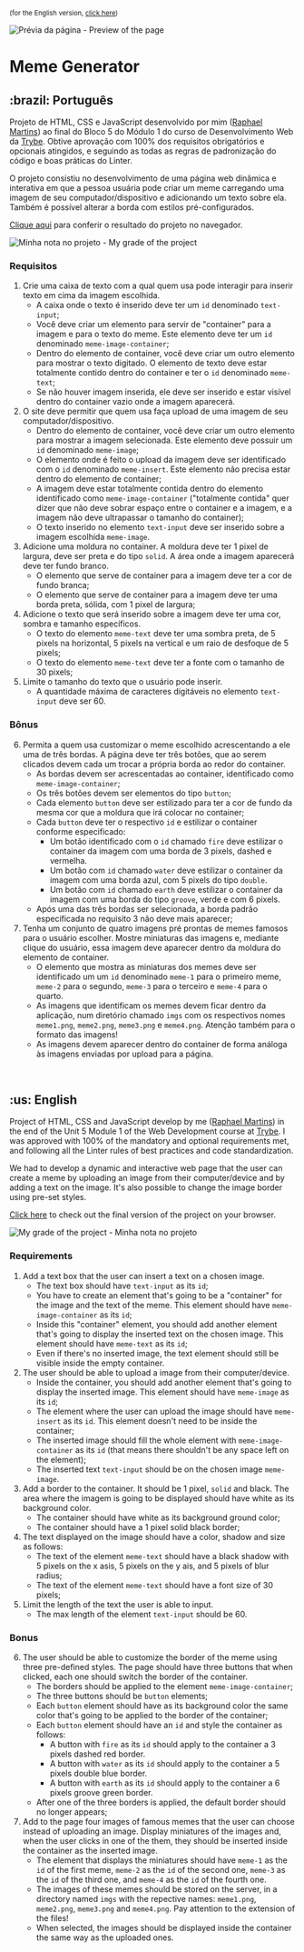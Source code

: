 <small>(for the English version, <a href="#en">click here</a>)</small>

![Prévia da página - Preview of the page](./preview.gif)

# Meme Generator
<h2>:brazil: Português</h2>
<p id="pt">Projeto de HTML, CSS e JavaScript desenvolvido por mim (<a href="https://www.linkedin.com/in/raphaelameidamartins/" target="_blank" rel="external">Raphael Martins</a>) ao final do Bloco 5 do Módulo 1 do curso de Desenvolvimento Web da <a href="https://www.betrybe.com" targe="_blank" rel="nofollow">Trybe</a>. Obtive aprovação com 100% dos requisitos obrigatórios e opcionais atingidos, e seguindo as todas as regras de padronização do código e boas práticas do Linter.</p>
<p>O projeto consistiu no desenvolvimento de uma página web dinâmica e interativa em que a pessoa usuária pode criar um meme carregando uma imagem de seu computador/dispositivo e adicionando um texto sobre ela. Também é possível alterar a borda com estilos pré-configurados.</p>
<p><a href="https://raphaelalmeidamartins.github.io/project-meme-generator/" target="_blank">Clique aqui</a> para conferir o resultado do projeto no navegador.</p>

![Minha nota no projeto - My grade of the project](./nota.png)

### Requisitos
<ol>
  <li>Crie uma caixa de texto com a qual quem usa pode interagir para inserir texto em cima da imagem escolhida.
    <ul>
      <li>A caixa onde o texto é inserido deve ter um <code>id</code> denominado <code>text-input</code>;</li>
      <li>Você deve criar um elemento para servir de "container" para a imagem e para o texto do meme. Este elemento deve ter um <code>id</code> denominado <code>meme-image-container</code>;</li>
      <li>Dentro do elemento de container, você deve criar um outro elemento para mostrar o texto digitado. O elemento de texto deve estar totalmente contido dentro do container e ter o <code>id</code> denominado <code>meme-text</code>;</li>
      <li>Se não houver imagem inserida, ele deve ser inserido e estar visível dentro do container vazio onde a imagem aparecerá.</li>
    </ul>
  </li>
  <li>O site deve permitir que quem usa faça upload de uma imagem de seu computador/dispositivo.
    <ul>
      <li>Dentro do elemento de container, você deve criar um outro elemento para mostrar a imagem selecionada. Este elemento deve possuir um <code>id</code> denominado <code>meme-image</code>;</li>
      <li>O elemento onde é feito o upload da imagem deve ser identificado com o <code>id</code> denominado <code>meme-insert</code>. Este elemento não precisa estar dentro do elemento de container;</li>
      <li>A imagem deve estar totalmente contida dentro do elemento identificado como <code>meme-image-container</code> ("totalmente contida" quer dizer que não deve sobrar espaço entre o container e a imagem, e a imagem não deve ultrapassar o tamanho do container);</li>
      <li>O texto inserido no elemento <code>text-input</code> deve ser inserido sobre a imagem escolhida <code>meme-image</code>.</li>
    </ul>
  </li>
  <li>Adicione uma moldura no container. A moldura deve ter 1 pixel de largura, deve ser preta e do tipo <code>solid</code>. A área onde a imagem aparecerá deve ter fundo branco.
    <ul>
      <li>O elemento que serve de container para a imagem deve ter a cor de fundo branca;</li>
      <li>O elemento que serve de container para a imagem deve ter uma borda preta, sólida, com 1 pixel de largura;</li>
    </ul>
  </li>
  <li>Adicione o texto que será inserido sobre a imagem deve ter uma cor, sombra e tamanho específicos.
    <ul>
      <li>O texto do elemento <code>meme-text</code> deve ter uma sombra preta, de 5 pixels na horizontal, 5 pixels na vertical e um raio de desfoque de 5 pixels;</li>
      <li>O texto do elemento <code>meme-text</code> deve ter a fonte com o tamanho de 30 pixels;</li>
    </ul>
  </li>
  <li>Limite o tamanho do texto que o usuário pode inserir.
  <ul>
    <li>A quantidade máxima de caracteres digitáveis no elemento <code>text-input</code> deve ser 60.</li>
  </ul>
  </li>
</ol>

### Bônus
<ol start="6">
  <li>Permita a quem usa customizar o meme escolhido acrescentando a ele uma de três bordas. A página deve ter três botões, que ao serem clicados devem cada um trocar a própria borda ao redor do container.
    <ul>
      <li>As bordas devem ser acrescentadas ao container, identificado como <code>meme-image-container</code>;</li>
      <li>Os três botões devem ser elementos do tipo <code>button</code>;</li>
      <li>Cada elemento <code>button</code> deve ser estilizado para ter a cor de fundo da mesma cor que a moldura que irá colocar no container;</li>
      <li>Cada <code>button</code> deve ter o respectivo <code>id</code> e estilizar o container conforme especificado:
        <ul>
          <li>Um botão identificado com o <code>id</code> chamado <code>fire</code> deve estilizar o container da imagem com uma borda de 3 pixels, dashed e vermelha.</li>
          <li>Um botão com <code>id</code> chamado <code>water</code> deve estilizar o container da imagem com uma borda azul, com 5 pixels do tipo <code>double</code>.</li>
          <li>Um botão com <code>id</code> chamado <code>earth</code> deve estilizar o container da imagem com uma borda do tipo <code>groove</code>, verde e com 6 pixels.</li>
        </ul>
      </li>
      <li>Após uma das três bordas ser selecionada, a borda padrão especificada no requisito 3 não deve mais aparecer;</li>
    </ul>
  </li>
  <li>Tenha um conjunto de quatro imagens pré prontas de memes famosos para o usuário escolher. Mostre miniaturas das imagens e, mediante clique do usuário, essa imagem deve aparecer dentro da moldura do elemento de container.
    <ul>
      <li>O elemento que mostra as miniaturas dos memes deve ser identificado um um <code>id</code> denominado <code>meme-1</code> para o primeiro meme, <code>meme-2</code> para o segundo, <code>meme-3</code> para o terceiro e <code>meme-4</code> para o quarto.</li>
      <li>As imagens que identificam os memes devem ficar dentro da aplicação, num diretório chamado <code>imgs</code> com os respectivos nomes <code>meme1.png</code>, <code>meme2.png</code>, <code>meme3.png</code> e <code>meme4.png</code>. Atenção também para o formato das imagens!</li>
      <li>As imagens devem aparecer dentro do container de forma análoga às imagens enviadas por upload para a página.</li>
    </ul>
  </li>
</ol>
<br>

<h2 id="en">:us: English</h2>
<p>Project of HTML, CSS and JavaScript develop by me (<a href="https://www.linkedin.com/in/raphaelameidamartins/" target="_blank" rel="external">Raphael Martins</a>) in the end of the Unit 5 Module 1 of the Web Development course at <a href="https://www.betrybe.com" targe="_blank" rel="nofollow">Trybe</a>. I was approved with 100% of the mandatory and optional requirements met, and following all the Linter rules of best practices and code standardization.</p>
<p>We had to develop a dynamic and interactive web page that the user can create a meme by uploading an image from their computer/device and by adding a text on the image. It's also possible to change the image border using pre-set styles.</p>
<p><a href="https://raphaelalmeidamartins.github.io/project-meme-generator/" target="_blank">Click here</a> to check out the final version of the project on your browser.</p>

![My grade of the project - Minha nota no projeto](./nota.png)

### Requirements
<ol>
  <li>Add a text box that the user can insert a text on a chosen image.
    <ul>
      <li>The text box should have <code>text-input</code> as its <code>id</code>;</li>
      <li>You have to create an element that's going to be a "container" for the image and the text of the meme. This element should have <code>meme-image-container</code> as its <code>id</code>;</li>
      <li>Inside this "container" element, you should add another element that's going to display the inserted text on the chosen image. This element should have <code>meme-text</code> as its <code>id</code>;</li>
      <li>Even if there's no inserted image, the text element should still be visible inside the empty container.</li>
    </ul>
  </li>
  <li>The user should be able to upload a image from their computer/device.
    <ul>
      <li>Inside the container, you should add another element that's going to display the inserted image. This element should have <code>meme-image</code> as its <code>id</code>;</li>
      <li>The element where the user can upload the image should have <code>meme-insert</code> as its <code>id</code>. This element doesn't need to be inside the container;</li>
      <li>The inserted image should fill the whole element with <code>meme-image-container</code> as its <code>id</code> (that means there shouldn't be any space left on the element);</li>
      <li>The inserted text <code>text-input</code> should be on the chosen image <code>meme-image</code>.</li>
    </ul>
  </li>
  <li>Add a border to the container. It should be 1 pixel, <code>solid</code> and black. The area where the imagem is going to be displayed should have white as its background color.
    <ul>
      <li>The container should have white as its background ground color;</li>
      <li>The container should have a 1 pixel solid black border;</li>
    </ul>
  </li>
  <li>The text displayed on the image should have a color, shadow and size as follows:
    <ul>
      <li>The text of the element <code>meme-text</code> should have a black shadow with 5 pixels on the x asis, 5 pixels on the y ais, and 5 pixels of blur radius;</li>
      <li>The text of the element <code>meme-text</code> should have a font size of 30 pixels;</li>
    </ul>
  </li>
  <li>Limit the length of the text the user is able to input.
  <ul>
    <li>The max length of the element <code>text-input</code> should be 60.</li>
  </ul>
  </li>
</ol>

### Bonus
<ol start="6">
  <li>The user should be able to customize the border of the meme using three pre-defined styles. The page should have three buttons that when clicked, each one should switch the border of the container.
    <ul>
      <li>The borders should be applied to the element <code>meme-image-container</code>;</li>
      <li>The three buttons should be <code>button</code> elements;</li>
      <li>Each <code>button</code> element should have as its background color the same color that's going to be applied to the border of the container;</li>
      <li>Each <code>button</code> element should have an <code>id</code> and style the container as follows:
        <ul>
          <li>A button with <code>fire</code> as its <code>id</code> should apply to the container a 3 pixels dashed red border.</li>
          <li>A button with <code>water</code> as its <code>id</code> should apply to the container a 5 pixels double blue border.</li>
          <li>A button with <code>earth</code> as its <code>id</code> should apply to the container a 6 pixels groove green border.</li>
        </ul>
      </li>
      <li>After one of the three borders is applied, the default border should no longer appears;</li>
    </ul>
  </li>
  <li>Add to the page four images of famous memes that the user can choose instead of uploading an image. Display miniatures of the images and, when the user clicks in one of the them, they should be inserted inside the container as the inserted image.
    <ul>
      <li>The element that displays the miniatures should have <code>meme-1</code> as the <code>id</code> of the first meme, <code>meme-2</code> as the <code>id</code> of the second one, <code>meme-3</code> as the <code>id</code> of the third one, and <code>meme-4</code> as the <code>id</code> of the fourth one.</li>
      <li>The images of these memes should be stored on the server, in a directory named <code>imgs</code> with the repective names: <code>meme1.png</code>, <code>meme2.png</code>, <code>meme3.png</code> and <code>meme4.png</code>. Pay attention to the extension of the files!</li>
      <li>When selected, the images should be displayed inside the container the same way as the uploaded ones.</li>
    </ul>
  </li>
</ol>

